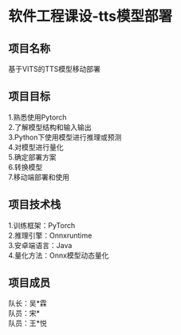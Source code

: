 # 软件工程课设-tts模型部署  
## 项目名称  
基于VITS的TTS模型移动部署
## 项目目标  
1.熟悉使用Pytorch  
2.了解模型结构和输入输出  
3.Python下使用模型进行推理或预测  
4.对模型进行量化  
5.确定部署方案  
6.转换模型  
7.移动端部署和使用  
## 项目技术栈  
1.训练框架：PyTorch  
2.推理引擎：Onnxruntime  
3.安卓端语言：Java  
4.量化方法：Onnx模型动态量化  
## 项目成员  
队长：吴\*霖  
队员：宋\*  
队员：王\*悦
